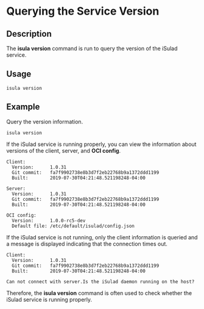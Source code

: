 # Querying the Service Version<a name="EN-US_TOPIC_0184808142"></a>

## Description<a name="en-us_topic_0183074345_section1289732214455"></a>

The  **isula version**  command is run to query the version of the iSulad service.

## Usage<a name="en-us_topic_0183074345_section1230615614486"></a>

```
isula version
```

## Example<a name="en-us_topic_0183074345_section1463661214504"></a>

Query the version information.

```
isula version
```

If the iSulad service is running properly, you can view the information about versions of the client, server, and  **OCI config**.

```
Client:
  Version:      1.0.31
  Git commit:   fa7f9902738e8b3d7f2eb22768b9a1372ddd1199
  Built:        2019-07-30T04:21:48.521198248-04:00

Server:
  Version:      1.0.31
  Git commit:   fa7f9902738e8b3d7f2eb22768b9a1372ddd1199
  Built:        2019-07-30T04:21:48.521198248-04:00

OCI config:
  Version:      1.0.0-rc5-dev
  Default file: /etc/default/isulad/config.json
```

If the iSulad service is not running, only the client information is queried and a message is displayed indicating that the connection times out.

```
Client:
  Version:      1.0.31
  Git commit:   fa7f9902738e8b3d7f2eb22768b9a1372ddd1199
  Built:        2019-07-30T04:21:48.521198248-04:00

Can not connect with server.Is the iSulad daemon running on the host?
```

Therefore, the  **isula version**  command is often used to check whether the iSulad service is running properly.

